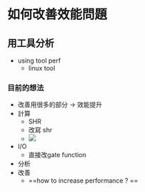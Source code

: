 # 如何改善效能問題
## 用工具分析
+ using tool perf 
    + linux tool
### 目前的想法
+ 改善用很多的部分 -> 效能提升
+ 計算 
    + SHR
    + 改寫 shr 
    + ![](https://i.imgur.com/HShS3GS.png)
+ I/O
    + 直接改gate function 
+ 分析
+ 改善
    + ==how to increase performance ? ==